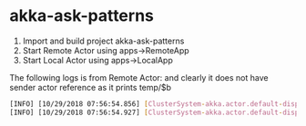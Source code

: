 # akka-ask-patterns

1. Import and build project akka-ask-patterns
2. Start Remote Actor using 
    apps->RemoteApp
3. Start Local Actor using
    apps->LocalApp
    
    
The following logs is from Remote Actor:
and clearly it does not have sender actor reference as it prints temp/$b

```bash
[INFO] [10/29/2018 07:56:54.856] [ClusterSystem-akka.actor.default-dispatcher-4] [akka://ClusterSystem/user/ActorA] I am Actor[akka://ClusterSystem/user/ActorA#699582996], To Actor[akka.tcp://ClusterSystem@localhost:58154/temp/$b], String Payload: 2
[INFO] [10/29/2018 07:56:54.927] [ClusterSystem-akka.actor.default-dispatcher-4] [akka://ClusterSystem/user/ActorA] I am Actor[akka://ClusterSystem/user/ActorA#699582996], To Actor[akka.tcp://ClusterSystem@localhost:58154/temp/$c], Object Payload: 0
```
